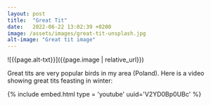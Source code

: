 ```yaml
---
layout: post
title:  "Great Tit"
date:   2022-06-22 13:02:39 +0200
image: /assets/images/great-tit-unsplash.jpg
alt-image: "Great tit image"
---
```



![{{page.alt-txt}}]({{page.image | relative_url}})

Great tits are very popular birds in my area (Poland). Here is a video showing great tits feasting in winter:


 {% include embed.html type = 'youtube' uuid='V2YD0Bp0UBc' %}
